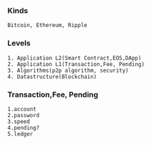 ### Kinds

    Bitcoin, Ethereum, Ripple

### Levels

    1. Application L2(Smart Contract,EOS,DApp)
    2. Application L1(Transaction,Fee, Pending)
    3. Algorithms(p2p algorithm, security)
    4. Datastructure(Blockchain)
  
### Transaction,Fee, Pending

    1.account
    2.password
    3.speed
    4.pending?
    5.ledger
  
